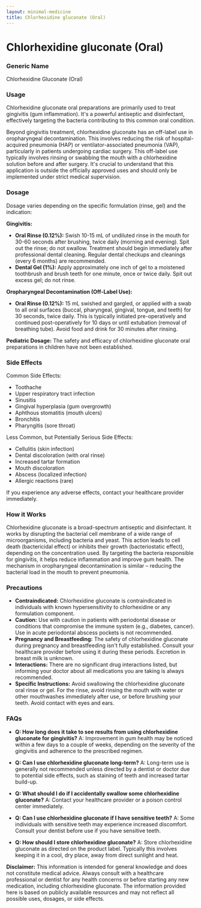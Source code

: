 ```yaml
---
layout: minimal-medicine
title: Chlorhexidine gluconate (Oral)
---
```


# Chlorhexidine gluconate (Oral)
### Generic Name
Chlorhexidine Gluconate (Oral)

### Usage

Chlorhexidine gluconate oral preparations are primarily used to treat gingivitis (gum inflammation).  It's a powerful antiseptic and disinfectant, effectively targeting the bacteria contributing to this common oral condition.  

Beyond gingivitis treatment, chlorhexidine gluconate has an off-label use in oropharyngeal decontamination. This involves reducing the risk of hospital-acquired pneumonia (HAP) or ventilator-associated pneumonia (VAP), particularly in patients undergoing cardiac surgery.  This off-label use typically involves rinsing or swabbing the mouth with a chlorhexidine solution before and after surgery.  It's crucial to understand that this application is outside the officially approved uses and should only be implemented under strict medical supervision.


### Dosage

Dosage varies depending on the specific formulation (rinse, gel) and the indication:

**Gingivitis:**

* **Oral Rinse (0.12%):**  Swish 10-15 mL of undiluted rinse in the mouth for 30-60 seconds after brushing, twice daily (morning and evening).  Spit out the rinse; do not swallow. Treatment should begin immediately after professional dental cleaning. Regular dental checkups and cleanings (every 6 months) are recommended.
* **Dental Gel (1%):** Apply approximately one inch of gel to a moistened toothbrush and brush teeth for one minute, once or twice daily. Spit out excess gel; do not rinse.


**Oropharyngeal Decontamination (Off-Label Use):**

* **Oral Rinse (0.12%):**  15 mL swished and gargled, or applied with a swab to all oral surfaces (buccal, pharyngeal, gingival, tongue, and teeth) for 30 seconds, twice daily.  This is typically initiated pre-operatively and continued post-operatively for 10 days or until extubation (removal of breathing tube). Avoid food and drink for 30 minutes after rinsing.

**Pediatric Dosage:** The safety and efficacy of chlorhexidine gluconate oral preparations in children have not been established.


### Side Effects

Common Side Effects:

* Toothache
* Upper respiratory tract infection
* Sinusitis
* Gingival hyperplasia (gum overgrowth)
* Aphthous stomatitis (mouth ulcers)
* Bronchitis
* Pharyngitis (sore throat)

Less Common, but Potentially Serious Side Effects:

* Cellulitis (skin infection)
* Dental discoloration (with oral rinse)
* Increased tartar formation
* Mouth discoloration
* Abscess (localized infection)
* Allergic reactions (rare)


If you experience any adverse effects, contact your healthcare provider immediately.


### How it Works

Chlorhexidine gluconate is a broad-spectrum antiseptic and disinfectant. It works by disrupting the bacterial cell membrane of a wide range of microorganisms, including bacteria and yeast. This action leads to cell death (bactericidal effect) or inhibits their growth (bacteriostatic effect), depending on the concentration used.  By targeting the bacteria responsible for gingivitis, it helps reduce inflammation and improve gum health.  The mechanism in oropharyngeal decontamination is similar – reducing the bacterial load in the mouth to prevent pneumonia.


### Precautions

* **Contraindicated:**  Chlorhexidine gluconate is contraindicated in individuals with known hypersensitivity to chlorhexidine or any formulation component.
* **Caution:** Use with caution in patients with periodontal disease or conditions that compromise the immune system (e.g., diabetes, cancer).  Use in acute periodontal abscess pockets is not recommended.
* **Pregnancy and Breastfeeding:**  The safety of chlorhexidine gluconate during pregnancy and breastfeeding isn't fully established. Consult your healthcare provider before using it during these periods.  Excretion in breast milk is unknown.
* **Interactions:** There are no significant drug interactions listed, but informing your doctor about all medications you are taking is always recommended.
* **Specific Instructions:**  Avoid swallowing the chlorhexidine gluconate oral rinse or gel.  For the rinse, avoid rinsing the mouth with water or other mouthwashes immediately after use, or before brushing your teeth. Avoid contact with eyes and ears.

### FAQs

* **Q: How long does it take to see results from using chlorhexidine gluconate for gingivitis?**  A: Improvement in gum health may be noticed within a few days to a couple of weeks, depending on the severity of the gingivitis and adherence to the prescribed regimen.

* **Q: Can I use chlorhexidine gluconate long-term?**  A:  Long-term use is generally not recommended unless directed by a dentist or doctor due to potential side effects, such as staining of teeth and increased tartar build-up.

* **Q: What should I do if I accidentally swallow some chlorhexidine gluconate?**  A: Contact your healthcare provider or a poison control center immediately.

* **Q: Can I use chlorhexidine gluconate if I have sensitive teeth?**  A:  Some individuals with sensitive teeth may experience increased discomfort. Consult your dentist before use if you have sensitive teeth.

* **Q: How should I store chlorhexidine gluconate?**  A: Store chlorhexidine gluconate as directed on the product label. Typically this involves keeping it in a cool, dry place, away from direct sunlight and heat.


**Disclaimer:** This information is intended for general knowledge and does not constitute medical advice.  Always consult with a healthcare professional or dentist for any health concerns or before starting any new medication, including chlorhexidine gluconate.  The information provided here is based on publicly available resources and may not reflect all possible uses, dosages, or side effects.
